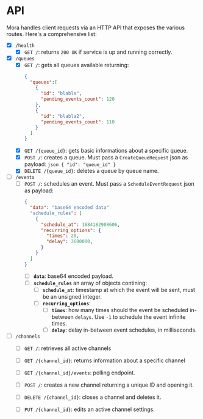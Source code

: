 # API

Mora handles client requests via an HTTP API that exposes the various routes.
Here's a comprehensive list:

- [x] `/health`
  - [x] `GET /`: returns `200 OK` if service is up and running correctly.
- [x] `/queues`
  - [x] `GET /`: gets all queues available returning:
    ```json
    {
      "queues":[
        {
          "id": "blabla",
          "pending_events_count": 120 
        },
        {
          "id": "blabla2",
          "pending_events_count": 110 
        }
      ]
    }
    ```
  - [x] `GET /{queue_id}`: gets basic informations about a specific queue.
  - [x] `POST /`: creates a queue. Must pass a `CreateQueueRequest` json as payload:
        ```json
        {
          "id": "queue_id"
        }
        ```
  - [x] `DELETE /{queue_id}`: deletes a queue by queue name.
- [ ] `/events`
  - [ ] `POST /`: schedules an event. Must pass a `ScheduleEventRequest` json as payload:
    ```json
    {
      "data": "base64 encoded data"
      "schedule_rules": [
        {
          "schedule_at": 1684182908606,
          "recurring_options": {
            "times": 20,
            "delay": 3600000,
          }
        }
      ]
    }
    ```
    - [ ] **`data`**: base64 encoded payload.
    - [ ] **`schedule_rules`** an array of objects contining:
      - [ ] **`schedule_at`**: timestamp at which the event will be sent, must be an unsigned integer. 
      - [ ] **`recurring_options`**:
        - [ ] **`times`**: how many times should the event be scheduled in-between `delays`. Use `-1` to schedule the event infinite times.
        - [ ] **`delay`**: delay in-between event schedules, in milliseconds.
- [ ] `/channels`
  - [ ] `GET /`: retrieves all active channels
  - [ ] `GET /{channel_id}`: returns information about a specific channel
  - [ ] `GET /{channel_id}/events`: polling endpoint.
  - [ ] `POST /`: creates a new channel returning a unique ID and opening it.
  - [ ] `DELETE /{channel_id}`: closes a channel and deletes it.
  - [ ] `PUT /{channel_id}`: edits an active channel settings.

